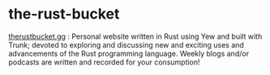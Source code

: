 # the-rust-bucket
[therustbucket.gg](http://therustbucket.gg/) : Personal website written in Rust using Yew and built with Trunk; devoted to exploring and discussing new and exciting uses and advancements of the Rust programming language. Weekly blogs and/or podcasts are written and recorded for your consumption!
